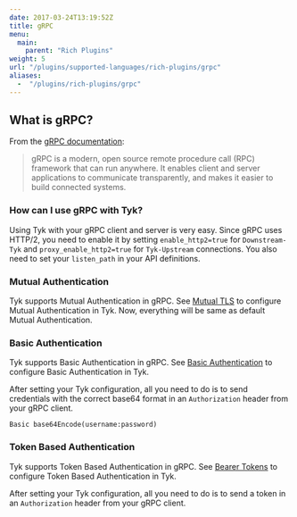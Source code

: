```yaml
---
date: 2017-03-24T13:19:52Z
title: gRPC
menu:
  main:
    parent: "Rich Plugins"
weight: 5
url: "/plugins/supported-languages/rich-plugins/grpc"
aliases: 
  -  "/plugins/rich-plugins/grpc"
---
```

## What is gRPC?
From the [gRPC documentation](http://www.grpc.io/faq/ ):

> gRPC is a modern, open source remote procedure call (RPC) framework that can run anywhere. It enables client and server applications to communicate transparently, and makes it easier to build connected systems.

### How can I use gRPC with Tyk?

Using Tyk with your gRPC client and server is very easy. Since gRPC uses HTTP/2, you need to enable it by setting `enable_http2=true` for `Downstream-Tyk` and `proxy_enable_http2=true` for `Tyk-Upstream` connections. You also need to set your `listen_path` in your API definitions. 

### Mutual Authentication
Tyk supports Mutual Authentication in gRPC. See [Mutual TLS](/docs/basic-config-and-security/security/tls-and-ssl/mutual-tls/) to configure Mutual Authentication in Tyk. Now, everything will be same as default Mutual Authentication.

### Basic Authentication
Tyk supports Basic Authentication in gRPC. See [Basic Authentication](/docs/basic-config-and-security/security/authentication-authorization/basic-auth/) to configure Basic Authentication in Tyk. 

After setting your Tyk configuration, all you need to do is to send credentials with the correct base64 format in an `Authorization` header from your gRPC client. 

`Basic base64Encode(username:password)`

### Token Based Authentication
Tyk supports Token Based Authentication in gRPC. See [Bearer Tokens](/docs/basic-config-and-security/security/authentication-authorization/bearer-tokens/) to configure Token Based Authentication in Tyk. 

After setting your Tyk configuration, all you need to do is to send a token in an `Authorization` header from your gRPC client.